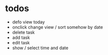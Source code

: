 # todos

- defo view today
- onclick change view / sort somehow by date
- delete task
- add task
- edit task
- show / select time and date
